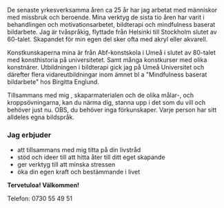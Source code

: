 De senaste yrkesverksamma åren ca 25 år har jag arbetat med människor med missbruk och beroende. Mina verktyg de sista tio åren har varit i behandlingen och motivationsarbetet, bildterapi och mindfulness baserat bildarbete.
Jag är tvåspråkig, flyttade från Helsinki till Stockholm slutet av 60-talet. Skapandet för min egen del sker ofta med akryl eller akvarell.

Konstkunskaperna mina är från Abf-konstskola i Umeå i slutet av 80-talet med konsthistoria på universitetet. Samt många konstkurser med olika konstnärer. Utbildningen i bildterapi gick jag på Umeå Universitet och därefter flera vidareutbildningar inom ämnet bl a "Mindfulness baserat bildarbete" hos Birgitta Englund.

Tillsammans med mig , skaparmaterialen och de olika målar-, och kroppsövningarna, kan du närma dig, stanna upp i det som du vill och behöver just nu. OBS, du behöver inga förkunskaper. Varje person har sitt alldeles egna bildspråk.

### Jag erbjuder

* att tillsammans med mig titta på din livstråd
* stöd och ideer till att hitta åter till ditt eget skapande
* ger verktyg till att minska stressen
* öka din egen kraft och bestämmande i livet

**Tervetuloa! Välkommen!**  

Telefon: 0730 55 49 51